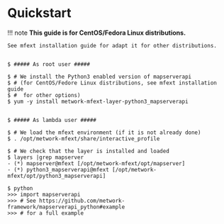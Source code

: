 # Quickstart

!!! note
    **This guide is for CentOS/Fedora Linux distributions.**

    See mfext installation guide for adapt it for other distributions.

```console

$ ##### As root user #####

$ # We install the Python3 enabled version of mapserverapi
$ # (for CentOS/Fedore Linux distributions, see mfext installation guide
$ #  for other options)
$ yum -y install metwork-mfext-layer-python3_mapserverapi


$ ##### As lambda user #####

$ # We load the mfext environment (if it is not already done)
$ . /opt/metwork-mfext/share/interactive_profile

$ # We check that the layer is installed and loaded
$ layers |grep mapserver
- (*) mapserver@mfext [/opt/metwork-mfext/opt/mapserver]
- (*) python3_mapserverapi@mfext [/opt/metwork-mfext/opt/python3_mapserverapi]

$ python
>>> import mapserverapi
>>> # See https://github.com/metwork-framework/mapserverapi_python#example
>>> # for a full example
```
